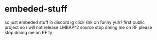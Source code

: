 # embeded-stuff
so just embeded stuff in discord ig click link on funny yuh?
first public project
no i will not release LMBAP^2 source stop dming me on RF
please stop dming me on RF
ty
